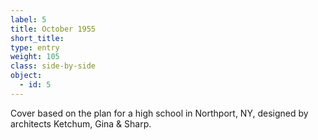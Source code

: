 ```yaml
---
label: 5
title: October 1955
short_title:
type: entry
weight: 105
class: side-by-side
object:
  - id: 5
---
```


Cover based on the plan for a high school in Northport, NY, designed by architects Ketchum, Gina & Sharp.
